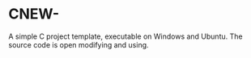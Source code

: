 # CNEW-
A simple C project template, executable on Windows and Ubuntu. The source code is open modifying and using.
